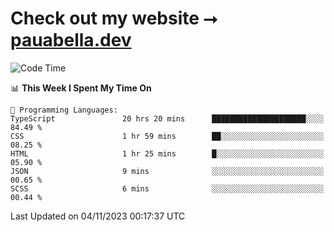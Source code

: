 # Check out my website ⭢ [pauabella.dev](https://pauabella.dev)

<!--START_SECTION:waka-->
![Code Time](http://img.shields.io/badge/Code%20Time-2%2C634%20hrs%2016%20mins-blue)

📊 **This Week I Spent My Time On** 

```text
💬 Programming Languages: 
TypeScript               20 hrs 20 mins      █████████████████████░░░░   84.49 % 
CSS                      1 hr 59 mins        ██░░░░░░░░░░░░░░░░░░░░░░░   08.25 % 
HTML                     1 hr 25 mins        █░░░░░░░░░░░░░░░░░░░░░░░░   05.90 % 
JSON                     9 mins              ░░░░░░░░░░░░░░░░░░░░░░░░░   00.65 % 
SCSS                     6 mins              ░░░░░░░░░░░░░░░░░░░░░░░░░   00.44 % 
```


 Last Updated on 04/11/2023 00:17:37 UTC
<!--END_SECTION:waka-->
